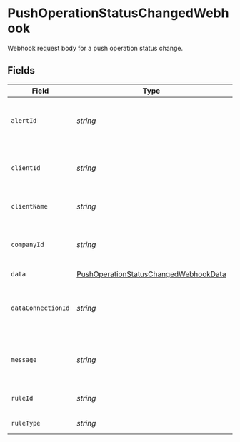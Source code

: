 # PushOperationStatusChangedWebhook

Webhook request body for a push operation status change.


## Fields

| Field                                                                                                 | Type                                                                                                  | Required                                                                                              | Description                                                                                           | Example                                                                                               |
| ----------------------------------------------------------------------------------------------------- | ----------------------------------------------------------------------------------------------------- | ----------------------------------------------------------------------------------------------------- | ----------------------------------------------------------------------------------------------------- | ----------------------------------------------------------------------------------------------------- |
| `alertId`                                                                                             | *string*                                                                                              | :heavy_minus_sign:                                                                                    | Unique identifier of the webhook event.                                                               |                                                                                                       |
| `clientId`                                                                                            | *string*                                                                                              | :heavy_minus_sign:                                                                                    | Unique identifier for your client in Codat.                                                           |                                                                                                       |
| `clientName`                                                                                          | *string*                                                                                              | :heavy_minus_sign:                                                                                    | Name of your client in Codat.                                                                         |                                                                                                       |
| `companyId`                                                                                           | *string*                                                                                              | :heavy_minus_sign:                                                                                    | Unique identifier for your SMB in Codat.                                                              | 8a210b68-6988-11ed-a1eb-0242ac120002                                                                  |
| `data`                                                                                                | [PushOperationStatusChangedWebhookData](../../models/shared/pushoperationstatuschangedwebhookdata.md) | :heavy_minus_sign:                                                                                    | N/A                                                                                                   |                                                                                                       |
| `dataConnectionId`                                                                                    | *string*                                                                                              | :heavy_minus_sign:                                                                                    | Unique identifier for a company's data connection.                                                    | 2e9d2c44-f675-40ba-8049-353bfcb5e171                                                                  |
| `message`                                                                                             | *string*                                                                                              | :heavy_minus_sign:                                                                                    | A human readable message about the webhook.                                                           |                                                                                                       |
| `ruleId`                                                                                              | *string*                                                                                              | :heavy_minus_sign:                                                                                    | Unique identifier for the rule.                                                                       |                                                                                                       |
| `ruleType`                                                                                            | *string*                                                                                              | :heavy_minus_sign:                                                                                    | The type of rule.                                                                                     |                                                                                                       |
